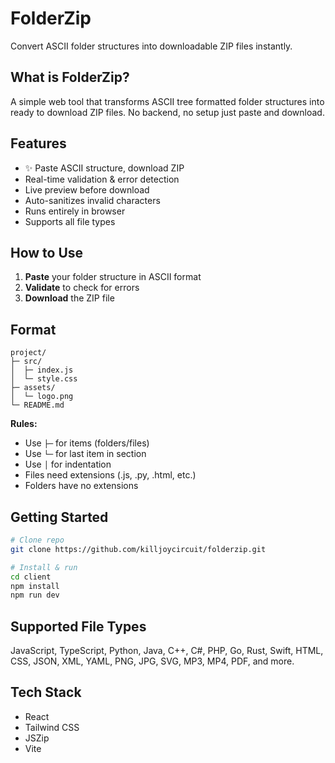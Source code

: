 # FolderZip

Convert ASCII folder structures into downloadable ZIP files instantly.

## What is FolderZip?

A simple web tool that transforms ASCII tree formatted folder structures into ready to download ZIP files. No backend, no setup just paste and download.

## Features

- ✨ Paste ASCII structure, download ZIP
-  Real-time validation & error detection
- Live preview before download
-  Auto-sanitizes invalid characters
- Runs entirely in browser
-  Supports all file types

## How to Use

1. **Paste** your folder structure in ASCII format
2. **Validate** to check for errors
3. **Download** the ZIP file

## Format

```
project/
├─ src/
│  ├─ index.js
│  └─ style.css
├─ assets/
│  └─ logo.png
└─ README.md
```

**Rules:**
- Use `├─` for items (folders/files)
- Use `└─` for last item in section
- Use `│` for indentation
- Files need extensions (.js, .py, .html, etc.)
- Folders have no extensions

## Getting Started

```bash
# Clone repo
git clone https://github.com/killjoycircuit/folderzip.git

# Install & run
cd client
npm install
npm run dev
```

## Supported File Types

JavaScript, TypeScript, Python, Java, C++, C#, PHP, Go, Rust, Swift, HTML, CSS, JSON, XML, YAML, PNG, JPG, SVG, MP3, MP4, PDF, and more.

## Tech Stack

- React
- Tailwind CSS
- JSZip
- Vite
